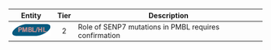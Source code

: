|Entity|Tier|Description              |
|:----:|:----:|------------------------------|
|![PMBL](images/icons/PMBL_tier2.png) | 2 | Role of SENP7 mutations in PMBL requires confirmation|
